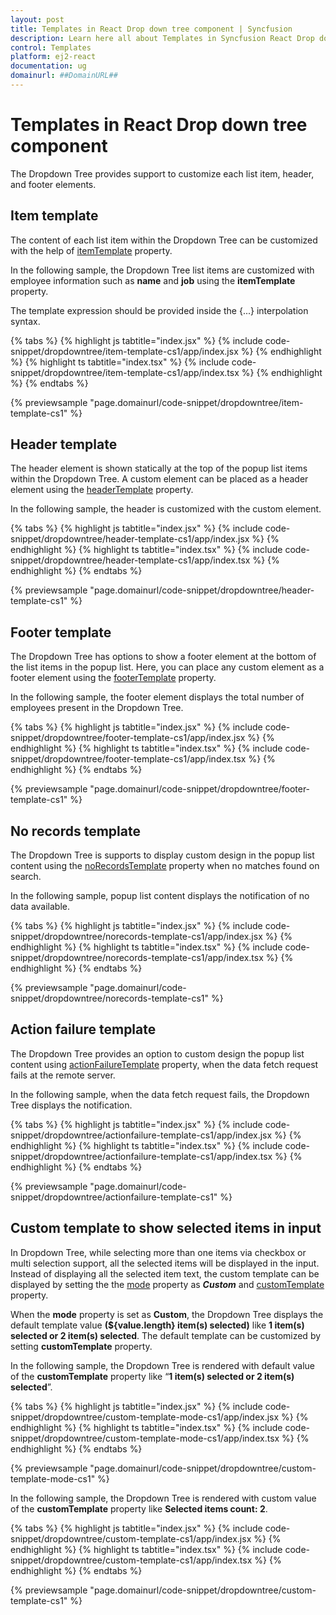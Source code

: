 ```yaml
---
layout: post
title: Templates in React Drop down tree component | Syncfusion
description: Learn here all about Templates in Syncfusion React Drop down tree component of Syncfusion Essential JS 2 and more.
control: Templates 
platform: ej2-react
documentation: ug
domainurl: ##DomainURL##
---
```


# Templates in React Drop down tree component

The Dropdown Tree provides support to customize each list item, header, and footer elements.

## Item template

The content of each list item within the Dropdown Tree can be customized with the help of [itemTemplate](https://ej2.syncfusion.com/react/documentation/api/drop-down-tree/#itemtemplate) property.

In the following sample, the Dropdown Tree list items are customized with employee information such as **name** and **job** using the **itemTemplate** property.

The template expression should be provided inside the {...} interpolation syntax.

{% tabs %}
{% highlight js tabtitle="index.jsx" %}
{% include code-snippet/dropdowntree/item-template-cs1/app/index.jsx %}
{% endhighlight %}
{% highlight ts tabtitle="index.tsx" %}
{% include code-snippet/dropdowntree/item-template-cs1/app/index.tsx %}
{% endhighlight %}
{% endtabs %}

 {% previewsample "page.domainurl/code-snippet/dropdowntree/item-template-cs1" %}

## Header template

The header element is shown statically at the top of the popup list items within the Dropdown Tree. A custom element can be placed as a header element using the [headerTemplate](https://ej2.syncfusion.com/react/documentation/api/drop-down-tree/#headertemplate) property.

In the following sample, the header is customized with the custom element.

{% tabs %}
{% highlight js tabtitle="index.jsx" %}
{% include code-snippet/dropdowntree/header-template-cs1/app/index.jsx %}
{% endhighlight %}
{% highlight ts tabtitle="index.tsx" %}
{% include code-snippet/dropdowntree/header-template-cs1/app/index.tsx %}
{% endhighlight %}
{% endtabs %}

 {% previewsample "page.domainurl/code-snippet/dropdowntree/header-template-cs1" %}

## Footer template

The Dropdown Tree has options to show a footer element at the bottom of the list items in the popup list. Here, you can place any custom element as a footer element using the [footerTemplate](https://ej2.syncfusion.com/react/documentation/api/drop-down-tree/#footertemplate) property.

In the following sample, the footer element displays the total number of employees present in the Dropdown Tree.

{% tabs %}
{% highlight js tabtitle="index.jsx" %}
{% include code-snippet/dropdowntree/footer-template-cs1/app/index.jsx %}
{% endhighlight %}
{% highlight ts tabtitle="index.tsx" %}
{% include code-snippet/dropdowntree/footer-template-cs1/app/index.tsx %}
{% endhighlight %}
{% endtabs %}

 {% previewsample "page.domainurl/code-snippet/dropdowntree/footer-template-cs1" %}

## No records template

The Dropdown Tree is supports to display custom design in the popup list content using the [noRecordsTemplate](https://ej2.syncfusion.com/react/documentation/api/drop-down-tree/#norecordstemplate) property when no matches found on search.

In the following sample, popup list content displays the notification of no data available.

{% tabs %}
{% highlight js tabtitle="index.jsx" %}
{% include code-snippet/dropdowntree/norecords-template-cs1/app/index.jsx %}
{% endhighlight %}
{% highlight ts tabtitle="index.tsx" %}
{% include code-snippet/dropdowntree/norecords-template-cs1/app/index.tsx %}
{% endhighlight %}
{% endtabs %}

 {% previewsample "page.domainurl/code-snippet/dropdowntree/norecords-template-cs1" %}

## Action failure template

The Dropdown Tree provides an option to custom design the popup list content using [actionFailureTemplate](https://ej2.syncfusion.com/react/documentation/api/drop-down-tree/#actionfailuretemplate) property, when the data fetch request fails at the remote server.

In the following sample, when the data fetch request fails, the Dropdown Tree displays the notification.

{% tabs %}
{% highlight js tabtitle="index.jsx" %}
{% include code-snippet/dropdowntree/actionfailure-template-cs1/app/index.jsx %}
{% endhighlight %}
{% highlight ts tabtitle="index.tsx" %}
{% include code-snippet/dropdowntree/actionfailure-template-cs1/app/index.tsx %}
{% endhighlight %}
{% endtabs %}

 {% previewsample "page.domainurl/code-snippet/dropdowntree/actionfailure-template-cs1" %}

## Custom template to show selected items in input

In Dropdown Tree, while selecting more than one items via checkbox or multi selection support, all the selected items will be displayed in the input. Instead of displaying all the selected item text, the custom template can be displayed by setting the the [mode](https://ej2.syncfusion.com/react/documentation/api/drop-down-tree/#mode) property as ***Custom*** and [customTemplate](https://ej2.syncfusion.com/react/documentation/api/drop-down-tree/#customTemplate) property.

When the **mode** property is set as **Custom**, the Dropdown Tree displays the default template value **(${value.length} item(s) selected)** like **1 item(s) selected or 2 item(s) selected**. The default template can be customized by setting **customTemplate**  property.

In the following sample, the Dropdown Tree is rendered with default value of the **customTemplate** property like “**1 item(s) selected or 2 item(s) selected**”.

{% tabs %}
{% highlight js tabtitle="index.jsx" %}
{% include code-snippet/dropdowntree/custom-template-mode-cs1/app/index.jsx %}
{% endhighlight %}
{% highlight ts tabtitle="index.tsx" %}
{% include code-snippet/dropdowntree/custom-template-mode-cs1/app/index.tsx %}
{% endhighlight %}
{% endtabs %}

 {% previewsample "page.domainurl/code-snippet/dropdowntree/custom-template-mode-cs1" %}

In the following sample, the Dropdown Tree is rendered with custom value of the **customTemplate** property like **Selected items count: 2**.

{% tabs %}
{% highlight js tabtitle="index.jsx" %}
{% include code-snippet/dropdowntree/custom-template-cs1/app/index.jsx %}
{% endhighlight %}
{% highlight ts tabtitle="index.tsx" %}
{% include code-snippet/dropdowntree/custom-template-cs1/app/index.tsx %}
{% endhighlight %}
{% endtabs %}

 {% previewsample "page.domainurl/code-snippet/dropdowntree/custom-template-cs1" %}

